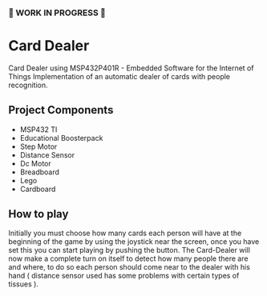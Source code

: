 ###  WORK IN PROGRESS 

# Card Dealer
 Card Dealer using MSP432P401R - Embedded Software for the Internet of Things
 Implementation of an automatic dealer of cards with people recognition.
 
## Project Components
 - MSP432 TI
 - Educational Boosterpack
 - Step Motor
 - Distance Sensor
 - Dc Motor
 - Breadboard
 - Lego
 - Cardboard
 
## How to play
 Initially you must choose how many cards each person will have at the beginning of the game by using the joystick near the screen, once you have set this you can start playing by pushing the button.
 The Card-Dealer will now make a complete turn on itself to detect how many people there are and where, to do so each person should come near to the dealer with his hand ( distance sensor used has some problems with certain types of tissues ).
 
